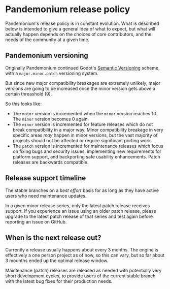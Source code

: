 
# Pandemonium release policy

Pandemonium's release policy is in constant evolution. What is described below is
intended to give a general idea of what to expect, but what will actually
happen depends on the choices of core contributors, and the needs of the
community at a given time.

## Pandemonium versioning

Originally Pandemonium continued Godot's [Semantic Versioning](https://semver.org/)
scheme, with a `major.minor.patch` versioning system.

But since new major compatibility breakages are extremely unlikely,
major versions are going to be increased once the minor version gets
above a certain threashold (9).

So this looks like:

- The `major` version is incremented when the `minor` version reaches 10.
  The `minor` version becomes 0 again.
- The `minor` version is incremented for feature releases which do not break
  compatibility in a major way. Minor compatibility breakage in very specific
  areas *may* happen in minor versions, but the vast majority of projects
  should not be affected or require significant porting work.
- The `patch` version is incremented for maintenance releases which focus on
  fixing bugs and security issues, implementing new requirements for platform
  support, and backporting safe usability enhancements. Patch releases are
  backwards compatible.

## Release support timeline

The stable branches on a *best effort* basis for as long as they have active users
who need maintenance updates.

In a given minor release series, only the latest patch release receives support.
If you experience an issue using an older patch release, please upgrade to the
latest patch release of that series and test again before reporting an issue
on GitHub.


## When is the next release out?

Currently a release usually happens about every 3 months. The engine is effectively a one
person project as of now, so this can vary, but so far about 3 mounths ended up the optimal
release window.

Maintenance (patch) releases are released as needed with potentially very
short development cycles, to provide users of the current stable branch with
the latest bug fixes for their production needs.

